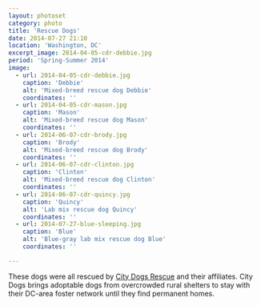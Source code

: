 ```yaml
---
layout: photoset
category: photo
title: 'Rescue Dogs'
date: 2014-07-27 21:10
location: 'Washington, DC'
excerpt_image: 2014-04-05-cdr-debbie.jpg
period: 'Spring-Summer 2014'
image:
  - url: 2014-04-05-cdr-debbie.jpg
    caption: 'Debbie'
    alt: 'Mixed-breed rescue dog Debbie'
    coordinates: ''
  - url: 2014-04-05-cdr-mason.jpg
    caption: 'Mason'
    alt: 'Mixed-breed rescue dog Mason'
    coordinates: '' 
  - url: 2014-06-07-cdr-brody.jpg
    caption: 'Brody'
    alt: 'Mixed-breed rescue dog Brody'
    coordinates: '' 
  - url: 2014-06-07-cdr-clinton.jpg
    caption: 'Clinton'
    alt: 'Mixed-breed rescue dog Clinton'
    coordinates: ''   
  - url: 2014-06-07-cdr-quincy.jpg
    caption: 'Quincy'
    alt: 'Lab mix rescue dog Quincy'
    coordinates: ''   
  - url: 2014-07-27-blue-sleeping.jpg
    caption: 'Blue'
    alt: 'Blue-gray lab mix rescue dog Blue'
    coordinates: ''        

---
```


These dogs were all rescued by [City Dogs Rescue](http://www.citydogsrescuedc.org/) and their affiliates. City Dogs brings adoptable dogs from overcrowded rural shelters to stay with their DC-area foster network until they find permanent homes.